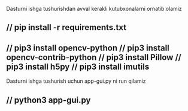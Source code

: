 Dasturni ishga tushurishdan avval kerakli kutubxonalarni ornatib olamiz 

// pip install -r  requirements.txt
------------------------------------------------------------------------

// pip3 install opencv-python
// pip3 install opencv-contrib-python
// pip3 install Pillow
// pip3 install h5py
// pip3 install imutils
------------------------------------------------------------------------



Dasturni ishga tushurish uchun app-gui.py ni run qilamiz

// python3 app-gui.py
------------------------------------------------------------------------




